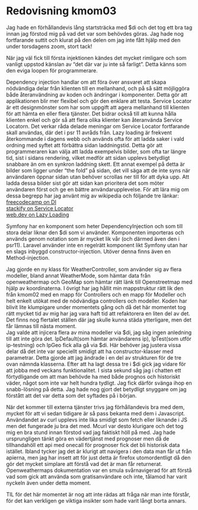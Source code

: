 ---
---
Redovisning kmom03
=========================

Jag hade en förhållandevis lång startsträcka med $di och det tog ett bra tag innan jag förstod mig på vad det var som behövdes göras. Jag hade nog fortfarande suttit och klurat på den delen om jag inte fått hjälp med den under torsdagens zoom, stort tack!

När jag väl fick till första injektionen kändes det mycket rimligare och som vanligt uppstod känslan av “det där var ju inte så farligt”. Detta känns som den eviga loopen för programmerare.

Dependency injection handlar om att föra över ansvaret att skapa nödvändiga delar från klienten till en mellanhand, och på så sätt möjliggöra både återanvändning av koden och ändringar i komponenter. Detta gör att applikationen blir mer flexibel och gör den enklare att testa. Service Locator är ett designmönster som har som uppgift att agera mellanhand till klienten för att hämta en eller flera tjänster. Det bidrar också till att kunna hålla klienten enkel och gör så att flera olika klienter kan återanvända Service Locatorn. Det verkar råda delade meningar om Service Locator fortfarande skall användas, där det i psr 11 avråds från. Lazy loading är frekvent återkommande i dagens webb och används ofta för att ladda saker i vald ordning med syftet att förbättra sidan laddningstid. Detta gör att programmeraren kan välja att ladda exempelvis bilder, som ofta tar längre tid, sist i sidans rendering, vilket medför att sidan upplevs betydligt snabbare än om en synkron laddning skett. Ett annat exempel på detta är bilder som ligger under “the fold” på sidan, det vill säga att de inte syns när användaren öppnar sidan utan behöver scrollas ner till för att dyka upp. Att ladda dessa bilder sist gör att sidan kan prioritera det som möter användaren först och ge en bättre användarupplevelse. För att lära mig om dessa begrepp har jag använt mig av wikipedia och följande tre länkar:
[freecodecamp on DI](https://www.freecodecamp.org/news/a-quick-intro-to-dependency-injection-what-it-is-and-when-to-use-it-7578c84fa88f/)  
[stackify on Service Locator](https://stackify.com/service-locator-pattern/)  
[web.dev on Lazy Loading](https://web.dev/lazy-loading/)  

Symfony har en komponent som heter DependencyInjection och som till stora delar liknar den $di som vi använder. Komponenten importeras och används genom notation som är mycket lik vår (och därmed även den i psr11). Laravel använder inte en regelrätt komponent likt Symfony utan har en slags inbyggd constructor-injection. Utöver denna finns även en Method-injection.

Jag gjorde en ny klass för WeatherController, som använder sig av flera modeller, bland annat WeatherMode, som hämtar data från openweathermap och GeoMap som hämtar rätt länk till Openstreetmap med hjälp av koordinaterna. I övrigt har jag hållit min mappstruktur rätt lik den från kmom02 med en mapp för Controllers och en mapp för Modeller och helt enkelt utökat med de nödvändiga controllers och modeller. Koden har blivit lite klumpigare under momentets gång och då det här momentet tog rätt mycket tid av mig har jag vara haft tid att refaktorera en liten del av det. Det finns nog flertalet ställen där jag skulle kunna städa ytterligare, men det får lämnas till nästa moment.   
Jag valde att injicera flera av mina modeller via $di, jag såg ingen anledning till att inte göra det. IpDefault(som hämtar användarens ip), IpTest(som utför ip-testning) och IpGeo fick alla gå via $di. Här behöver jag justera vissa delar då det inte var speciellt smidigt att ha constructor-klasser med parametrar. Detta gjorde att jag ändrade i en del av strukturen för de tre ovan nämnda klasserna. Efter att ha lagt dessa tre i $di gick jag vidare för att jobba med veckans funktionalitet.
I sista sekund såg jag i chatten ett förtydligande om att man behövde ha med både prognos och historiskt väder, något som inte var helt hundra tydligt. Jag fick därför svänga ihop en snabb-lösning på detta. Jag hade nog gjort det betydligt snyggare om jag förstått att det var detta som det syftades på i början.

När det kommer till externa tjänster trivs jag förhållandevis bra med dem, mycket för att vi sedan tidigare är så pass bekanta med dem i Javascript. Användandet av curl upplevs inte lika smidigt som fetch eller liknande i JS men det fungerade ju bra det med. Mcurl var desto klurigare och det tog mig en bra stund innan förstod vad jag faktiskt höll på med. Jag hade ursprungligen tänkt göra en vädertjänst med prognoser men då de tillhandahöll ett api med onecall för prognoser fick det bli historisk data istället. Ibland tycker jag det är klurigt att navigera i den data man får ut från apierna, men jag har insett att för just detta är firefox utomordentligt då den gör det mycket simplare att förstå vad det är man får returnerat. Openweathermaps dokumentation var en smula svårnavigerad för att förstå vad som gick att använda som gratisanvändare och inte, tålamod har varit nyckeln även under detta moment.
  
TIL för det här momentet är nog att inte rädas att fråga när man inte förstår, för det kan verkligen ge viktiga insikter som hade varit långt borta annars.
